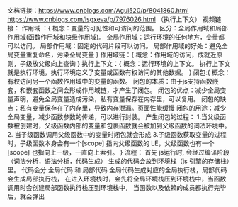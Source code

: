 文档链接：https://www.cnblogs.com/Agui520/p/8041860.html
         https://www.cnblogs.com/lsgxeva/p/7976026.html （执行上下文）
视频链接：
作用域  ：{
   概念：变量的可见性和可访问的范围。
   区分：全局作用域和局部作用域(函数作用域和块级作用域)。
   全局作用域：运行环境的任何地方，变量都可以访问。
   局部作用域：固定的代码片段可以访问。
   局部作用域的好处：避免全局变量重复命名，污染全局变量
}
作用域链：{
   概念：作用域的访问，成就近原则，子级放父级向上查询
}
执行上下文：{
   概念：运行环境的上下文。
   执行上下文就是执行环境，执行环境定义了变量或函数有权访问的其他数据。
}
闭包:{
   概念：有权访问另一个函数作用域中的变量的函数。
   闭包的本质：由于js支持函数嵌套，和嵌套函数之间会形成作用域链，才产生了闭包。
   闭包的优点：减少全局变量声明，避免全局变量造成污染，私有变量保存在内存里，可以复用。
   闭包的缺点：私有变量保存在了内存里，导致内存泄漏。页面性能缓慢
   闭包的用途：减少全局变量，减少函数参数的传递，可以进行封装。
   产生闭包的过程：  1.当父级函数被创建时，父级函数内部的变量和包裹函数就会被加到父级函数的词法环境中。
                    2. 当子级函数调用父级函数中的变量时闭包就会形成
                    3.子级函数获取变量的过程时，子级函数本身会有一个[scope] 指向父级函数的 LE，父级函数也有一个[scope]
                    也指向上一级，一直向上索引。
}
流程：
首先 js运行时, 会经过编译阶段（词法分析，语法分析，代码生成）
生成的代码会放到环境栈（js 引擎的存储栈）里。
代码会分 全局代码 和 局部代码
全局代码生成对应的全局执行栈，局部代码会生成局部执行栈，
在进入环境栈时，会先将全局环境栈压到环境栈中，当函数调用时会创建局部函数执行栈压到环境栈中，
当函数以及依赖的成员都执行完毕后，就会弹出